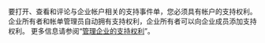 要打开、查看和评论与企业帐户相关的支持事件单，您必须具有帐户的支持权利。 企业所有者和帐单管理员自动拥有支持权利，企业所有者可以向企业成员添加支持权利。 更多信息请参阅“[管理企业的支持权利](/enterprise-cloud@latest/admin/user-management/managing-users-in-your-enterprise/managing-support-entitlements-for-your-enterprise)”。
